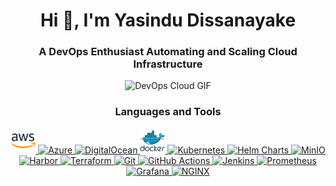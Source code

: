 <h1 align="center">Hi 👋, I'm Yasindu Dissanayake</h1>
<h3 align="center">A DevOps Enthusiast Automating and Scaling Cloud Infrastructure</h3>

<p align="center">
  <img src="https://media.giphy.com/media/kH6CqYiquZawmU1HI6/giphy.gif" alt="DevOps Cloud GIF" width="600" height="300">
</p>

<h3 align="center">Languages and Tools</h3>
<p align="center"> 
  <a href="https://aws.amazon.com" target="_blank"> 
    <img src="https://raw.githubusercontent.com/devicons/devicon/master/icons/amazonwebservices/amazonwebservices-original-wordmark.svg" alt="AWS" width="40" height="40"/> 
  </a>
  <a href="https://azure.microsoft.com" target="_blank"> 
    <img src="https://www.vectorlogo.zone/logos/microsoft_azure/microsoft_azure-icon.svg" alt="Azure" width="40" height="40"/> 
  </a>
  <a href="https://www.digitalocean.com/" target="_blank"> 
    <img src="https://www.vectorlogo.zone/logos/digitalocean/digitalocean-icon.svg" alt="DigitalOcean" width="40" height="40"/> 
  </a>
  <a href="https://www.docker.com" target="_blank"> 
    <img src="https://raw.githubusercontent.com/devicons/devicon/master/icons/docker/docker-original-wordmark.svg" alt="Docker" width="40" height="40"/> 
  </a>
  <a href="https://kubernetes.io" target="_blank"> 
    <img src="https://www.vectorlogo.zone/logos/kubernetes/kubernetes-icon.svg" alt="Kubernetes" width="40" height="40"/> 
  </a>
  <a href="https://helm.sh" target="_blank"> 
    <img src="https://www.vectorlogo.zone/logos/helmsh/helmsh-icon.svg" alt="Helm Charts" width="40" height="40"/> 
  </a>
  <a href="https://min.io" target="_blank"> 
    <img src="https://www.vectorlogo.zone/logos/minioio/minioio-icon.svg" alt="MinIO" width="40" height="40"/> 
  </a>
  <a href="https://goharbor.io" target="_blank"> 
    <img src="https://www.vectorlogo.zone/logos/goharborio/goharborio-icon.svg" alt="Harbor" width="40" height="40"/> 
  </a>
  <a href="https://www.terraform.io" target="_blank"> 
    <img src="https://www.vectorlogo.zone/logos/terraformio/terraformio-icon.svg" alt="Terraform" width="40" height="40"/> 
  </a>
  <a href="https://git-scm.com" target="_blank"> 
    <img src="https://www.vectorlogo.zone/logos/git-scm/git-scm-icon.svg" alt="Git" width="40" height="40"/> 
  </a>
  <a href="https://github.com/features/actions" target="_blank"> 
    <img src="https://www.vectorlogo.zone/logos/github/github-icon.svg" alt="GitHub Actions" width="40" height="40"/> 
  </a>
  <a href="https://www.jenkins.io" target="_blank"> 
    <img src="https://www.vectorlogo.zone/logos/jenkins/jenkins-icon.svg" alt="Jenkins" width="40" height="40"/> 
  </a>
  <a href="https://prometheus.io" target="_blank"> 
    <img src="https://www.vectorlogo.zone/logos/prometheusio/prometheusio-icon.svg" alt="Prometheus" width="40" height="40"/> 
  </a>
  <a href="https://grafana.com" target="_blank"> 
    <img src="https://www.vectorlogo.zone/logos/grafana/grafana-icon.svg" alt="Grafana" width="40" height="40"/> 
  </a>
  <a href="https://nginx.org" target="_blank"> 
    <img src="https://www.vectorlogo.zone/logos/nginx/nginx-icon.svg" alt="NGINX" width="40" height="40"/> 
  </a>
  <a href="
